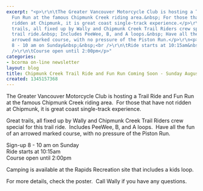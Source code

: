 ```yaml
---
excerpt: "<p>\r\n\tThe Greater Vancouver Motorcycle Club is hosting a Trail Ride and
  Fun Run at the famous Chipmunk Creek riding area.&nbsp; For those that have not
  ridden at Chipmunk, it is great coast single-track experience.</p>\r\n<p>\r\n\tGreat
  trails, all fixed up by Wally and Chipmunk Creek Trail Riders crew special for this
  trail ride.&nbsp; Includes PeeWee, B, and A loops.&nbsp; Have all the fun of an
  arrowed marked course, with no pressure of the Piston Run.</p>\r\n<p>\r\n\tSign-up
  8 - 10 am on Sunday&nbsp;&nbsp;<br />\r\n\tRide starts at 10:15am&nbsp;&nbsp;<br
  />\r\n\tCourse open until 2:00pm</p>"
categories:
- bcorma on-line newsletter
layout: blog
title: Chipmunk Creek Trail Ride and Fun Run Coming Soon - Sunday August 26
created: 1345157368
---
```

<p>
	The Greater Vancouver Motorcycle Club is hosting a Trail Ride and Fun Run at the famous Chipmunk Creek riding area.&nbsp; For those that have not ridden at Chipmunk, it is great coast single-track experience.</p>
<p>
	Great trails, all fixed up by Wally and Chipmunk Creek Trail Riders crew special for this trail ride.&nbsp; Includes PeeWee, B, and A loops.&nbsp; Have all the fun of an arrowed marked course, with no pressure of the Piston Run.</p>
<p>
	Sign-up 8 - 10 am on Sunday&nbsp;&nbsp;<br />
	Ride starts at 10:15am&nbsp;&nbsp;<br />
	Course open until 2:00pm</p>
<p>
	Camping is available at the Rapids Recreation site that includes a kids loop.</p>
<p>
	For more details, check the poster.&nbsp; Call Wally if you have any questions.</p>
